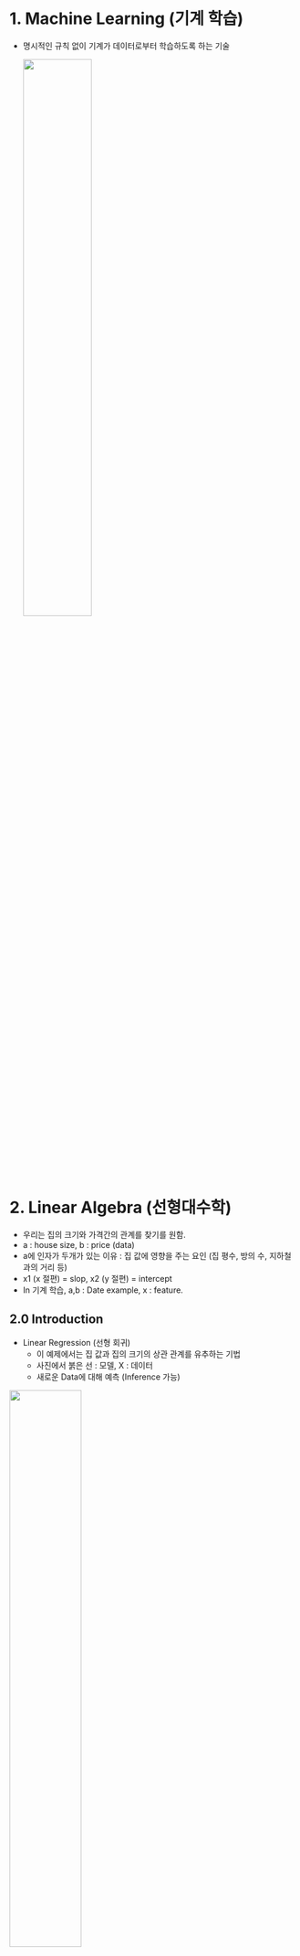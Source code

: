 # 1. Machine Learning (기계 학습)  
- 명시적인 규칙 없이 기계가 데이터로부터 학습하도록 하는 기술  

  <img src="/Artificial Intelligence/Capture/1.PNG" width="50%" height="50%">  
  <br/>
# 2. Linear Algebra (선형대수학)  
- 우리는 집의 크기와 가격간의 관계를 찾기를 원함.  
- a : house size, b : price  (data)  
- a에 인자가 두개가 있는 이유 : 집 값에 영향을 주는 요인 (집 평수, 방의 수, 지하철과의 거리 등)
- x1 (x 절편) = slop, x2 (y 절편) = intercept  
- In 기계 학습, a,b : Date example, x : feature.  

## 2.0 Introduction  
- Linear Regression (선형 회귀)   
  - 이 예제에서는 집 값과 집의 크기의 상관 관계를 유추하는 기법  
  - 사진에서 붉은 선 : 모델, X : 데이터
  - 새로운 Data에 대해 예측 (Inference 가능)  
<img src="/Artificial Intelligence/Capture/2.PNG" width="50%" height="50%">  
<br/>

### 2.0.1 Motivating Example  
- Parameter : 모델을 결정짓는 중요한 키 값. Ax =b에서 x에 속함.  
<img src="/Artificial Intelligence/Capture/3.PNG" width="50%" height="50%">  
<br/>

### 2.0.2 Linear Algebra  
 - Algebra (대수학) : 수학적인 기호와 수학적인 기호를 제어하는 학문.  
 ex) bx +c =0
 
 - Linear Algebra (선형대수학) : 선형식(Ax = b, A는 Matrix, b는 Vector)와 관련, 벡터와 벡터들을 제어하는 규칙  

 ### 2.0.3 Two important equations in linear algebra  
 - Ax = b (linear equation)  
 - Ax = Tx (eigenvalue equation)  
 
### 2.0.4 Why Linear Algebra for ML?
 - 데이터는 벡터와 행렬로 표현된다.  
 - 모델은 linear equation (Ax = b)으로 표현이 된다. 
 
### 2.0.5 Mathematical Objects in Linear Algebra  
 - Scalar (R): x  
 - Vector (R^n): x (x i)
 - Matrix (R^(m x n)): X (X i,j)  
 - Tensor (R^(m x n x k)): X (X i,j,k) 
 
### 2.1.1 Vectors   
- In Computer Science, Vectors is list of numbers.  
- 주로 Column Vector 사용.  
<img src="/Artificial Intelligence/Capture/4.png" width="50%" height="50%">  

### 2.1.2 Vector Space  
- vector들의 Set.  
- 실수에서 덧셈과 스칼라 곱에 닫혀있다. (ex 실수 + 실수 = 실수 -> 덧셈에 대해 닫혀있다.)  

#### Polynomials are vectors? (다항식도 벡터니?)  
<img src="/Artificial Intelligence/Capture/5.png" width="50%" height="50%"> 

### 2.1.3 Matrices  
<img src="/Artificial Intelligence/Capture/6.png" width="50%" height="50%"> 

#### 가우스, 조던 소거법  
- 피벗 성분이 있는 열의 나머지 성분은 전부 0 이여야 한다.  
- 가우스 소거법 혹은 가우스-조던 소거법에서 두 행의 위치를 서로 바꿀 수 있다.  
- [A|I] -> [I|A(-1)]  

#### Symmetric Matrix
- A는 Square Matrix  
- A = A(T)  
- A - XX(T) -> A(T)= (XX(T))T -> X(T)X  

#### Positive Definite Matrix  
- Symmetric Matrix A는 X(t)Ax (스칼라 값)> 0을 만족하면, A는 **Positive definite**하다. (단 벡터 x는 0이 아니다.)  
-  Symmetric Matrix A는 X(t)Ax (스칼라 값)>= 0을 만족하면, A는 **Positive semidefinite**하다. (단 벡터 x는 0이 아니다.)  
- 제곱 꼴로 만들어서 무조건 양수가 나오는 식이 만들어지면 조건을 만족, 반례가 하나라도 있으면 만족하지 않는다.
(사진)
## 2.2 Linear independence & rank  
- a(1)c(1) + a(2)c(2)+ .... + a(k)c(k)= 0을 만족하는 상수 a(1),a(2)...a(k)가 모두 0이면 그 식은 linearly independent (선형 독립, 1차 독립)이다.

### 2.2.2. Linear independence & Machine Learning  
- Q. 왜 linear independence가 Machine Learning에서 중요한가?   
- A. 어떤 linear independent한 벡터가 있다면, 그 벡터들의 linear sum을 통해 그 공간에 어떤 벡터의 표현이 가능하다.  
- Q. Linear independence의 기하학적인 의미  
- A. <img src="/Artificial Intelligence/Capture/7.png" width="50%" height="50%"> 

### 2.2.4 Span & Basis  
- Span(A) : A의 벡터의 linear Sum들의 결과들을 모아놓은 것.  
- V = Span(A) : V의 모든 벡터는 A 벡터들의 linear sum으로 표현이 가능하다.  
- A가 꼭 independent([1,0], [0,1]) 일 필요 없다.  
- Basis : 가장 적은 벡터로 V를 Span하는 것.  

#### Example
<img src="/Artificial Intelligence/Capture/8.png" width="50%" height="50%"> 

#### Span의 기하학적인 의미
<img src="/Artificial Intelligence/Capture/9.png" width="50%" height="50%"> 

R^2 = 2개의 벡터가 span  
R^3 = 3개의 벡터가 span  
Span하면 모든 벡터를 좌표에 표현할 수 있다.  

### 2.2.5 Rank  
- Matrix의 각각의 column으로 만들수 있는 vector space의 차원(dimension).  
- 최대 linearly independent한 갯수 -> rank
- Matrix의 모든 column vector가 linear independent하면 **full rank**라고 한다.
- A가 **Full Rank** 이면 **역행렬 (Invertible)** 존재  

#### Example  
<img src="/Artificial Intelligence/Capture/10.png" width="50%" height="50%"> 

1. Linear independent를 따져봄.  
2. x1=x2=x3=0 뿐이면 linear independent하다.  
3. x3 = -x1 = -x2 이므로 liear independent하지 않다.  
4. 어떤 하나의 column vector가 2개의 column vector로 표현 가능 or linear independent한 벡터들을 찾는다.  
5. Rank(A) = 2  

<img src="/Artificial Intelligence/Capture/11.png" width="50%" height="50%"> 

linear independent  
linear dependent


## 2.3 Linear Equations  

### 2.3.1 Linear Regression Example  

